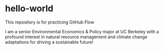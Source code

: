 # hello-world
This repository is for practicing GitHub Flow

I am a senior Environmental Economics & Policy major at UC Berkeley with a profound interest in natural resource management and climate change adaptations for driving a sustainable future!
